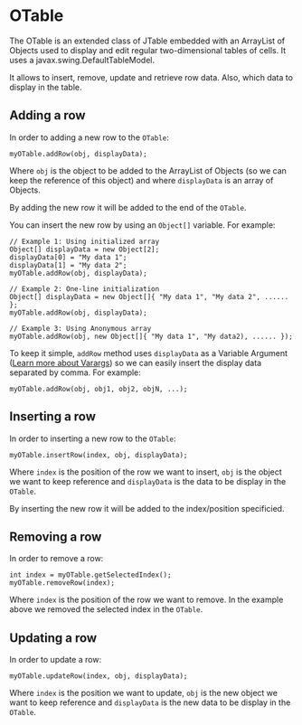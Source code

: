 # OTable
The OTable is an extended class of JTable embedded with an ArrayList of Objects used to display and edit regular two-dimensional tables of cells.
It uses a javax.swing.DefaultTableModel.

It allows to insert, remove, update and retrieve row data. Also, which data to display in the table.

## Adding a row

In order to adding a new row to the `OTable`:

    myOTable.addRow(obj, displayData);
    
Where `obj` is the object to be added to the ArrayList of Objects (so we can keep the reference of this object) and where `displayData` is an array of Objects.

By adding the new row it will be added to the end of the `OTable`.

You can insert the new row by using an `Object[]` variable. For example:

    // Example 1: Using initialized array
    Object[] displayData = new Object[2];
    displayData[0] = "My data 1";
    displayData[1] = "My data 2";
    myOTable.addRow(obj, displayData); 
    
    // Example 2: One-line initialization
    Object[] displayData = new Object[]{ "My data 1", "My data 2", ...... };
    myOTable.addRow(obj, displayData);
    
    // Example 3: Using Anonymous array
    myOTable.addRow(obj, new Object[]{ "My data 1", "My data2), ...... });

To keep it simple, `addRow` method uses `displayData` as a Variable Argument ([Learn more about Varargs](https://docs.oracle.com/javase/8/docs/technotes/guides/language/varargs.html)) so we can easily insert the display data separated by comma. For example:

    myOTable.addRow(obj, obj1, obj2, objN, ...);
    
## Inserting a row

In order to inserting a new row to the `OTable`:
    
    myOTable.insertRow(index, obj, displayData);
    
Where `index` is the position of the row we want to insert, `obj` is the object we want to keep reference and `displayData` is the data to be display in the `OTable`.

By inserting the new row it will be added to the index/position specificied.
    
## Removing a row

In order to remove a row: 

    int index = myOTable.getSelectedIndex();
    myOTable.removeRow(index);
    
Where `index` is the position of the row we want to remove. In the example above we removed the selected index in the `OTable`.

## Updating a row

In order to update a row: 

    myOTable.updateRow(index, obj, displayData);
    
Where `index` is the position we want to update, `obj` is the new object we want to keep reference and `displayData` is the new data to be display in the `OTable`.




